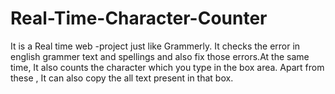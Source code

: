 # Real-Time-Character-Counter
It is a Real time web -project just like Grammerly. It checks the error in english grammer text and spellings and also fix those errors.At the same time, It also counts the character which you type in the box area. Apart from these , It can also copy the all text present in that box.
